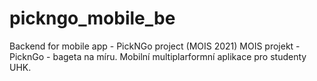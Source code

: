 # pickngo_mobile_be
Backend for mobile app - PickNGo project (MOIS 2021)
MOIS projekt - PicknGo - bageta na míru. Mobilní multiplarformní aplikace pro studenty UHK.
